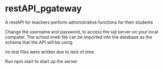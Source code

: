 # restAPI_pgateway

A restAPI for teachers perform administrative functions for their students

Change the username and password, to access the sql server on your local computer.
The school.mwb file can be imported into the database as the schema that the API will be using. 

no test files were written due to lack of time.

Run npm start to start up the server

